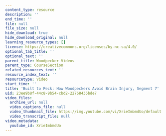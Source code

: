 ```yaml
---
content_type: resource
description: ''
end_time: ''
file: null
file_size: null
hide_download: true
hide_download_original: null
learning_resource_types: []
license: https://creativecommons.org/licenses/by-nc-sa/4.0/
optional_tab_title: ''
optional_text: ''
parent_title: Woodpecker Videos
parent_type: CourseSection
related_resources_text: ''
resource_index_text: ''
resourcetype: Video
start_time: ''
title: 'Built to Peck: How Woodpeckers Avoid Brain Injury, Segment 7'
uid: 23ee9b8f-44c8-9b54-cbd2-22768435bde7
video_files:
  archive_url: null
  video_captions_file: null
  video_thumbnail_file: https://img.youtube.com/vi/XrieImbmdUo/default.jpg
  video_transcript_file: null
video_metadata:
  youtube_id: XrieImbmdUo
---
```

